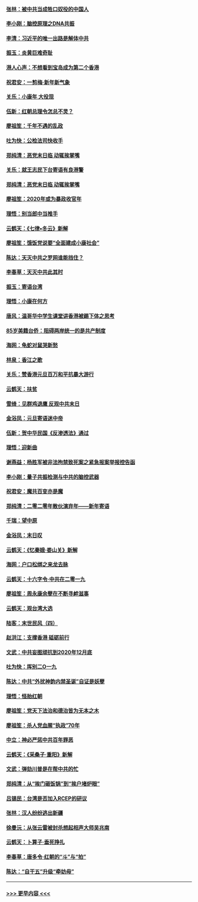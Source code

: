#### [张林：被中共当成牲口奴役的中国人](../pages/nsc993/n11782397.md?t=01110311) 
#### [李小刚：脑控原理之DNA共振](../pages/nsc993/n11780962.md?t=01110311) 
#### [李清：习近平的唯一出路是解体中共](../pages/nsc993/n11780866.md?t=01110311) 
#### [振玉：炎黄巨难奇耻](../pages/nsc993/n11779632.md?t=01110311) 
#### [港人心声：不想看到宝岛成为第二个香港](../pages/nsc993/n11778817.md?t=01110311) 
#### [祝君安：一剪梅‧新年新气象](../pages/nsc993/n11776340.md?t=01110311) 
#### [关乐：小康年 大役现](../pages/nsc993/n11774213.md?t=01110311) 
#### [伍新：红朝总理令怎总不灵？](../pages/nsc993/n11770813.md?t=01110311) 
#### [廖祖笙：千年不遇的乱政](../pages/nsc993/n11770373.md?t=01110311) 
#### [吐为快：公检法司快收手](../pages/nsc993/n11770359.md?t=01110311) 
#### [郑纯清：恶党末日临 动辄挨掌嘴](../pages/nsc993/n11769912.md?t=01110311) 
#### [关乐：就王志民下台寄语有良港警](../pages/nsc993/n11769903.md?t=01110311) 
#### [郑纯清：恶党末日临 动辄挨掌嘴](../pages/nsc993/n11769356.md?t=01110311) 
#### [廖祖笙：2020年或为暴政收官年](../pages/nsc993/n11768216.md?t=01110311) 
#### [理悟：别当郎中当推手](../pages/nsc993/n11768243.md?t=01110311) 
#### [云鹤天：《七律▪冬云》新解](../pages/nsc993/n11768204.md?t=01110311) 
#### [廖祖笙：饿饭党说要“全面建成小康社会”](../pages/nsc993/n11767482.md?t=01110311) 
#### [陈达：天灭中共之罗网谁能挡住？](../pages/nsc993/n11767465.md?t=01110311) 
#### [李春草：天灭中共此其时](../pages/nsc993/n11767452.md?t=01110311) 
#### [振玉：寄语台湾](../pages/nsc993/n11767432.md?t=01110311) 
#### [理悟：小康在何方](../pages/nsc993/n11767394.md?t=01110311) 
#### [唐风：温哥华中学生课堂讲香港被踢下体之思考](../pages/nsc993/n11766848.md?t=01110311) 
#### [85岁美籍台侨：阻碍两岸统一的是共产制度](../pages/nsc993/n11765043.md?t=01110311) 
#### [海网：龟蛇对鼠哭新愁](../pages/nsc993/n11764895.md?t=01110311) 
#### [林泉：香江之歌](../pages/nsc993/n11764415.md?t=01110311) 
#### [关乐：赞香港元旦百万和平抗暴大游行](../pages/nsc993/n11764382.md?t=01110311) 
#### [云鹤天：扶贫](../pages/nsc993/n11764245.md?t=01110311) 
#### [雪绮：见群鸡退鹰  反观中共末日](../pages/nsc993/n11762112.md?t=01110311) 
#### [金浴凤：元旦寄语迷中帝](../pages/nsc993/n11761788.md?t=01110311) 
#### [伍新：贺中华民国《反渗透法》通过](../pages/nsc993/n11761994.md?t=01110311) 
#### [理悟：迎新曲](../pages/nsc993/n11761152.md?t=01110311) 
#### [谢燕益：杨胜军被非法拘禁致死案之紧急报案举报控告函](../pages/nsc993/n11756134.md?t=01110311) 
#### [李小刚：量子共振检测与中共的脑控武器](../pages/nsc993/n11754518.md?t=01110311) 
#### [祝君安：魔共百变亦是魔](../pages/nsc993/n11754469.md?t=01110311) 
#### [郑纯清：二零二零年散伙演弃年——新年寄语](../pages/nsc993/n11754195.md?t=01110311) 
#### [千瑞：望中原](../pages/nsc993/n11754159.md?t=01110311) 
#### [金浴凤：末日叹](../pages/nsc993/n11752359.md?t=01110311) 
#### [云鹤天：《忆秦娥‧娄山关》新解](../pages/nsc993/n11752348.md?t=01110311) 
#### [海网：户口松绑之来龙去脉](../pages/nsc993/n11752328.md?t=01110311) 
#### [云鹤天：十六字令‧中共在二零一九](../pages/nsc993/n11752305.md?t=01110311) 
#### [廖祖笙：周永康余孽在不断寻衅滋事](../pages/nsc993/n11751013.md?t=01110311) 
#### [云鹤天：观台湾大选](../pages/nsc993/n11751007.md?t=01110311) 
#### [陆客：末世民风（四）](../pages/nsc993/n11749203.md?t=01110311) 
#### [赵洪江：支撑香港 砥砺前行](../pages/nsc993/n11748482.md?t=01110311) 
#### [文武：中共妄图顽抗到2020年12月底](../pages/nsc993/n11748446.md?t=01110311) 
#### [吐为快：挥别二O一九](../pages/nsc993/n11748411.md?t=01110311) 
#### [陈达：中共“外扰神韵内禁圣诞”自证是妖孽](../pages/nsc993/n11748226.md?t=01110311) 
#### [理悟：怪胎红朝](../pages/nsc993/n11748206.md?t=01110311) 
#### [廖祖笙：党天下法治和德治皆为无本之木](../pages/nsc993/n11748135.md?t=01110311) 
#### [廖祖笙：杀人党血腥“执政”70年](../pages/nsc993/n11745144.md?t=01110311) 
#### [中立：神必严惩中共百年罪恶](../pages/nsc993/n11744970.md?t=01110311) 
#### [云鹤天：《采桑子‧重阳》新解](../pages/nsc993/n11744948.md?t=01110311) 
#### [文武：弹劾川普是在帮中共的忙](../pages/nsc993/n11744758.md?t=01110311) 
#### [郑纯清：从“挨门砸饭锅”到“挨户堵炉眼”](../pages/nsc993/n11744745.md?t=01110311) 
#### [吕锡民：台湾是否加入RCEP的研议](../pages/nsc993/n11744701.md?t=01110311) 
#### [张林：汉人纷纷逃出新疆](../pages/nsc993/n11743530.md?t=01110311) 
#### [徐曼沅：从张云雷被封杀想起相声大师吴兆南](../pages/nsc993/n11741816.md?t=01110311) 
#### [云鹤天：卜算子‧垂死挣扎](../pages/nsc993/n11739956.md?t=01110311) 
#### [李春草：唐多令‧红朝的“斗”与“拍”](../pages/nsc993/n11739830.md?t=01110311) 
#### [陈达：“自干五”升级“牵妨母”](../pages/nsc993/n11739724.md?t=01110311) 

----
#### [ >>> 更早内容 <<< ](../indexes/nsc993-earlier.md)
